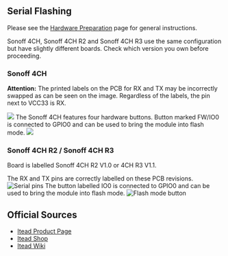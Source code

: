 ## Serial Flashing
Please see the [Hardware Preparation](../Getting-Started#hardware-preparation) page for general instructions.

Sonoff 4CH, Sonoff 4CH R2 and Sonoff 4CH R3 use the same configuration but have slightly different boards. Check which version you own before proceeding.
### Sonoff 4CH

**Attention:** The printed labels on the PCB for RX and TX may be incorrectly swapped as can be seen on the image. Regardless of the labels, the pin next to VCC33 is RX.

![](https://github.com/arendst/arendst.github.io/blob/master/media/sonoff4ch_pins.jpg?raw=true)
The Sonoff 4CH features four hardware buttons. Button marked FW/IO0 is connected to GPIO0 and can be used to bring the module into flash mode.
![](https://github.com/arendst/arendst.github.io/blob/master/media/sonoff4ch_gpio0.jpg?raw=true)


### Sonoff 4CH **R2** / Sonoff 4CH **R3**
Board is labelled Sonoff 4CH R2 V1.0 or 4CH R3 V1.1.

The RX and TX pins are correctly labelled on these PCB revisions.
![Serial pins](/_assets/images/sonoff_4ch_r2_serial.jpg)
The button labelled IO0 is connected to GPIO0 and can be used to bring the module into flash mode.
![Flash mode button](/_assets/images/sonoff_4ch_r2_I00.jpg)

## Official Sources

* [Itead Product Page](http://sonoff.itead.cc/en/products/sonoff/sonoff-4ch)
* [Itead Shop](https://www.itead.cc/sonoff-4ch.html)
* [Itead Wiki](https://www.itead.cc/wiki/Sonoff_4CH)
